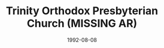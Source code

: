 ---
date: &id001 1992-08-08
end_date: null
location:
  address: Denver
  city: MISSING
  state: AR
minister:
- end: 1992-08-08
  name: Jack Unangst
  start: 1990-12-16
  type: Organizing Pastor
- end: 1997-09-30
  name: Jack Unangst
  start: 1992-08-08
  type: pastor
ministers:
- Jack Unangst
- Jack Unangst
name: Trinity Orthodox Presbyterian Church
names:
- end: 1992-08-08
  name: Trinity Orthodox Presbyterian Chapel
  start: 1990-12-16
- end: 1997-09-30
  name: Trinity Orthodox Presbyterian Church
  start: 1992-08-08
origination_date: *id001
raw_data: "AR\nDenver\nTrinity Orthodox Presbyterian Chapel (December 16, 1990\u2013\
  August 8, 1992)\nTrinity Orthodox Presbyterian Church (August 8, 1992\u2013September\
  \ 30, 1997)\nOrg. Pastor: Jack Unangst, 1990\u201392\nPastor: Jack Unangst, 1992\u2013\
  97"
received_from: null
states:
- AR
status:
  active: false
  end_date: null
  reason: null
  received_from: null
  withdrawal_to: null
title: Trinity Orthodox Presbyterian Church (MISSING AR)

---